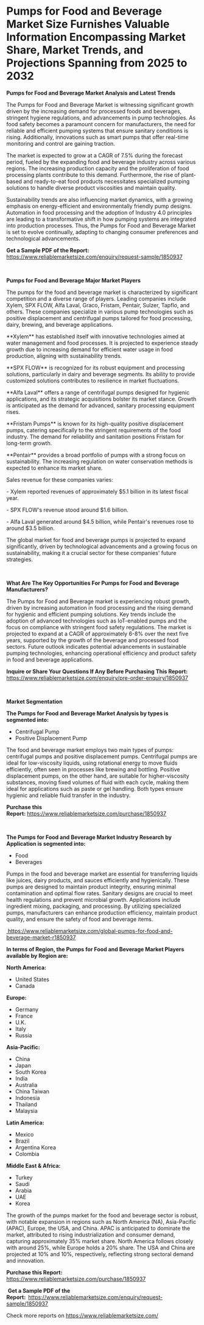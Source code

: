 <p><h1>Pumps for Food and Beverage Market Size Furnishes Valuable Information Encompassing Market Share, Market Trends, and Projections Spanning from 2025 to 2032</h1></p><p><strong>Pumps for Food and Beverage Market Analysis and Latest Trends</strong></p>
<p><p>The Pumps for Food and Beverage Market is witnessing significant growth driven by the increasing demand for processed foods and beverages, stringent hygiene regulations, and advancements in pump technologies. As food safety becomes a paramount concern for manufacturers, the need for reliable and efficient pumping systems that ensure sanitary conditions is rising. Additionally, innovations such as smart pumps that offer real-time monitoring and control are gaining traction.</p><p>The market is expected to grow at a CAGR of 7.5% during the forecast period, fueled by the expanding food and beverage industry across various regions. The increasing production capacity and the proliferation of food processing plants contribute to this demand. Furthermore, the rise of plant-based and ready-to-eat food products necessitates specialized pumping solutions to handle diverse product viscosities and maintain quality.</p><p>Sustainability trends are also influencing market dynamics, with a growing emphasis on energy-efficient and environmentally friendly pump designs. Automation in food processing and the adoption of Industry 4.0 principles are leading to a transformative shift in how pumping systems are integrated into production processes. Thus, the Pumps for Food and Beverage Market is set to evolve continually, adapting to changing consumer preferences and technological advancements.</p></p>
<p><strong>Get a Sample PDF of the Report:&nbsp;</strong> <a href="https://www.reliablemarketsize.com/enquiry/request-sample/1850937?utm_campaign=3382&utm_medium=2&utm_source=Github&utm_content=ia&utm_term=26032025&utm_id=pumps-for-food-and-beverage">https://www.reliablemarketsize.com/enquiry/request-sample/1850937</a></p>
<p>&nbsp;</p>
<p><strong>Pumps for Food and Beverage Major Market Players</strong></p>
<p><p>The pumps for the food and beverage market is characterized by significant competition and a diverse range of players. Leading companies include Xylem, SPX FLOW, Alfa Laval, Graco, Fristam, Pentair, Sulzer, Tapflo, and others. These companies specialize in various pump technologies such as positive displacement and centrifugal pumps tailored for food processing, dairy, brewing, and beverage applications.</p><p>**Xylem** has established itself with innovative technologies aimed at water management and food processes. It is projected to experience steady growth due to increasing demand for efficient water usage in food production, aligning with sustainability trends.</p><p>**SPX FLOW** is recognized for its robust equipment and processing solutions, particularly in dairy and beverage segments. Its ability to provide customized solutions contributes to resilience in market fluctuations.</p><p>**Alfa Laval** offers a range of centrifugal pumps designed for hygienic applications, and its strategic acquisitions bolster its market stance. Growth is anticipated as the demand for advanced, sanitary processing equipment rises.</p><p>**Fristam Pumps** is known for its high-quality positive displacement pumps, catering specifically to the stringent requirements of the food industry. The demand for reliability and sanitation positions Fristam for long-term growth.</p><p>**Pentair** provides a broad portfolio of pumps with a strong focus on sustainability. The increasing regulation on water conservation methods is expected to enhance its market share.</p><p>Sales revenue for these companies varies: </p><p>- Xylem reported revenues of approximately $5.1 billion in its latest fiscal year. </p><p>- SPX FLOW's revenue stood around $1.6 billion.</p><p>- Alfa Laval generated around $4.5 billion, while Pentair's revenues rose to around $3.5 billion.</p><p>The global market for food and beverage pumps is projected to expand significantly, driven by technological advancements and a growing focus on sustainability, making it a crucial sector for these companies' future strategies.</p></p>
<p>&nbsp;</p>
<p><strong>What Are The Key Opportunities For Pumps for Food and Beverage Manufacturers?</strong></p>
<p><p>The Pumps for Food and Beverage market is experiencing robust growth, driven by increasing automation in food processing and the rising demand for hygienic and efficient pumping solutions. Key trends include the adoption of advanced technologies such as IoT-enabled pumps and the focus on compliance with stringent food safety regulations. The market is projected to expand at a CAGR of approximately 6-8% over the next five years, supported by the growth of the beverage and processed food sectors. Future outlook indicates potential advancements in sustainable pumping technologies, enhancing operational efficiency and product safety in food and beverage applications.</p></p>
<p><strong>Inquire or Share Your Questions If Any Before Purchasing This Report:</strong> <a href="https://www.reliablemarketsize.com/enquiry/pre-order-enquiry/1850937?utm_campaign=3382&utm_medium=2&utm_source=Github&utm_content=ia&utm_term=26032025&utm_id=pumps-for-food-and-beverage">https://www.reliablemarketsize.com/enquiry/pre-order-enquiry/1850937</a></p>
<p>&nbsp;</p>
<p><strong>Market Segmentation</strong></p>
<p><strong>The Pumps for Food and Beverage Market Analysis by types is segmented into:</strong></p>
<p><ul><li>Centrifugal Pump</li><li>Positive Displacement Pump</li></ul></p>
<p><p>The food and beverage market employs two main types of pumps: centrifugal pumps and positive displacement pumps. Centrifugal pumps are ideal for low-viscosity liquids, using rotational energy to move fluids efficiently, often seen in processes like brewing and bottling. Positive displacement pumps, on the other hand, are suitable for higher-viscosity substances, moving fixed volumes of fluid with each cycle, making them ideal for applications such as paste or gel handling. Both types ensure hygienic and reliable fluid transfer in the industry.</p></p>
<p><strong>Purchase this Report:&nbsp;</strong><a href="https://www.reliablemarketsize.com/purchase/1850937?utm_campaign=3382&utm_medium=2&utm_source=Github&utm_content=ia&utm_term=26032025&utm_id=pumps-for-food-and-beverage">https://www.reliablemarketsize.com/purchase/1850937</a></p>
<p>&nbsp;</p>
<p><strong>The Pumps for Food and Beverage Market Industry Research by Application is segmented into:</strong></p>
<p><ul><li>Food</li><li>Beverages</li></ul></p>
<p><p>Pumps in the food and beverage market are essential for transferring liquids like juices, dairy products, and sauces efficiently and hygienically. These pumps are designed to maintain product integrity, ensuring minimal contamination and optimal flow rates. Sanitary designs are crucial to meet health regulations and prevent microbial growth. Applications include ingredient mixing, packaging, and processing. By utilizing specialized pumps, manufacturers can enhance production efficiency, maintain product quality, and ensure the safety of food and beverage items.</p></p>
<p><a href="https://www.reliablemarketsize.com/global-pumps-for-food-and-beverage-market-r1850937?utm_campaign=3382&utm_medium=2&utm_source=Github&utm_content=ia&utm_term=26032025&utm_id=pumps-for-food-and-beverage">&nbsp;https://www.reliablemarketsize.com/global-pumps-for-food-and-beverage-market-r1850937</a></p>
<p><strong>In terms of Region, the Pumps for Food and Beverage Market Players available by Region are:</strong></p>
<p>
    <p> <strong> North America: </strong>
        <ul>
            <li>United States</li>
            <li>Canada</li>
        </ul>
        </p> 
    <p> <strong> Europe: </strong>
        <ul>
            <li>Germany</li>
            <li>France</li>
            <li>U.K.</li>
            <li>Italy</li>
            <li>Russia</li>
        </ul>
        </p> 
    <p> <strong> Asia-Pacific: </strong>
        <ul>
            <li>China</li>
            <li>Japan</li>
            <li>South Korea</li>
            <li>India</li>
            <li>Australia</li>
            <li>China Taiwan</li>
            <li>Indonesia</li>
            <li>Thailand</li>
            <li>Malaysia</li>
        </ul>
        </p> 
    <p> <strong> Latin America: </strong>
        <ul>
            <li>Mexico</li>
            <li>Brazil</li>
            <li>Argentina Korea</li>
            <li>Colombia</li>
        </ul>
        </p> 
    <p> <strong> Middle East & Africa: </strong>
        <ul>
            <li>Turkey</li>
            <li>Saudi</li>
            <li>Arabia</li>
            <li>UAE</li>
            <li>Korea</li>
        </ul>
    </p>
    </p>
<p><p>The growth of the pumps market for the food and beverage sector is robust, with notable expansion in regions such as North America (NA), Asia-Pacific (APAC), Europe, the USA, and China. APAC is anticipated to dominate the market, attributed to rising industrialization and consumer demand, capturing approximately 35% market share. North America follows closely with around 25%, while Europe holds a 20% share. The USA and China are projected at 10% and 10%, respectively, reflecting strong sectoral demand and innovation.</p></p>
<p><strong>Purchase this Report: </strong><a href="https://www.reliablemarketsize.com/purchase/1850937?utm_campaign=3382&utm_medium=2&utm_source=Github&utm_content=ia&utm_term=26032025&utm_id=pumps-for-food-and-beverage">https://www.reliablemarketsize.com/purchase/1850937</a></p>
<p>&nbsp;<strong>Get a Sample PDF of the Report:&nbsp;&nbsp;</strong><a href="https://www.reliablemarketsize.com/enquiry/request-sample/1850937?utm_campaign=3382&utm_medium=2&utm_source=Github&utm_content=ia&utm_term=26032025&utm_id=pumps-for-food-and-beverage">https://www.reliablemarketsize.com/enquiry/request-sample/1850937</a></p>
<p><strong></strong></p>
<p>Check more reports on <a href="https://www.reliablemarketsize.com/?utm_campaign=3382&utm_medium=2&utm_source=Github&utm_content=ia&utm_term=26032025&utm_id=pumps-for-food-and-beverage">https://www.reliablemarketsize.com/</a></p>